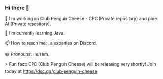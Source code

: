 ### Hi there 👋

🔭 I’m working on Club Penguin Cheese - CPC (Private repository) and pine. AI (Private repository).

🌱 I’m currently learning Java.

📫 How to reach me: _alexbartles on Discord.

😄 Pronouns: He/Him.

⚡ Fun fact: CPC (Club Penguin Cheese) will be releasing very shortly! Join today at https://dsc.gg/club-penguin-cheese

<!--### Hi there 👋

🔭 I’m working on Arctic Client Reborn (Private repository) and pine. AI (Private repository).

🌱 I’m currently learning Java.

📫 How to reach me: _alexbartles on Discord.

😄 Pronouns: He/Him.

⚡ Fun fact: I am new to Java but I'm already very deep into rewriting the client that will be free!

<!--
**AlexBartles/AlexBartles** is a ✨ _special_ ✨ repository because its `README.md` (this file) appears on your GitHub profile.

Here are some ideas to get you started:

- 🔭 I’m currently working on ...
- 🌱 I’m currently learning ...
- 👯 I’m looking to collaborate on ...
- 🤔 I’m looking for help with ...
- 💬 Ask me about ...
- 📫 How to reach me: ...
- 😄 Pronouns: ...
- ⚡ Fun fact: ...
-->
